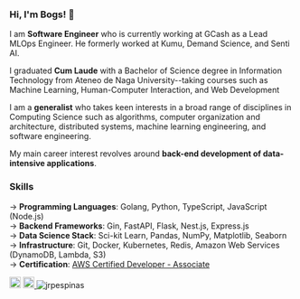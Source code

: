 ### Hi, I'm Bogs! 👋

I am **Software Engineer** who is currently working at GCash as a Lead MLOps Engineer. He formerly worked at Kumu, Demand Science, and Senti AI.

I graduated **Cum Laude** with a Bachelor of Science degree in Information Technology from Ateneo de Naga University--taking courses such as Machine Learning, Human-Computer Interaction, and Web Development

I am a **generalist** who takes keen interests in a broad range of disciplines in Computing Science such as algorithms, computer organization and architecture, distributed systems, machine learning engineering, and software engineering.

My main career interest revolves around **back-end development of data-intensive applications**.

### Skills 
→ **Programming Languages**: Golang, Python, TypeScript, JavaScript (Node.js)<br />
→ **Backend Frameworks**: Gin, FastAPI, Flask, Nest.js, Express.js <br />
→ **Data Science Stack**: Sci-kit Learn, Pandas, NumPy, Matplotlib, Seaborn<br />
→ **Infrastructure**: Git, Docker, Kubernetes, Redis, Amazon Web Services (DynamoDB, Lambda, S3)<br />
→ **Certification**: [AWS Certified Developer - Associate](https://www.credly.com/badges/00e18bea-b9ef-4a83-bf88-44a9f1886eab/linked_in) <br />


<!-- ![visitors](https://visitor-badge.glitch.me/badge?page_id=$jrpespinas) -->
<a href="https://www.linkedin.com/in/jrpespinas/" target="_blank"><img src="https://img.shields.io/badge/LinkedIn-0077B5?style=for-the-badge&logo=linkedin&logoColor=white" height=20></a>
<a href="mailto:jrpespinas@gmail.com?subject=Hi! Found you on Github!" rel="nofollow noreferrer"> <img src="https://img.shields.io/badge/Gmail-D14836?style=for-the-badge&logo=gmail&logoColor=white" height=20> </a> <img src="https://komarev.com/ghpvc/?username=jrpespinas" alt="jrpespinas" /> 

 


